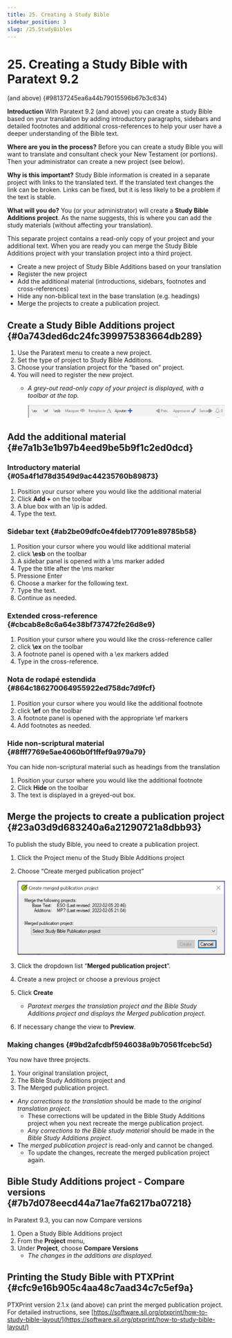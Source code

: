 ```yaml
---
title: 25. Creating a Study Bible
sidebar_position: 3
slug: /25.StudyBibles
---
```




# 25. Creating a Study Bible with Paratext 9.2
(and above) {#98137245ea6a44b79015596b67b3c634}


**Introduction**  With Paratext 9.2 (and above) you can create a study Bible based on your translation by adding introductory paragraphs, sidebars and detailed footnotes and additional cross-references to help your user have a deeper understanding of the Bible text.


**Where are you in the process?**  Before you can create a study Bible you will want to translate and consultant check your New Testament (or portions). Then your administrator can create a new project (see below).


**Why is this important?**  Study Bible information is created in a separate project with links to the translated text. If the translated text changes the link can be broken. Links can be fixed, but it is less likely to be a problem if the text is stable.


**What will you do?**  You (or your administrator) will create a **Study Bible Additions project**. As the name suggests, this is where you can add the study materials (without affecting your translation).


This separate project contains a read-only copy of your project and your additional text. When you are ready you can merge the Study Bible Additions project with your translation project into a third project.

- Create a new project of Study Bible Additions based on your translation
- Register the new project
- Add the additional material (introductions, sidebars, footnotes and cross-references)
- Hide any non-biblical text in the base translation (e.g. headings)
- Merge the projects to create a publication project.

## Create a Study Bible Additions project {#0a743ded6dc24fc399975383664db289}

1. Use the Paratext menu to create a new project.
1. Set the type of project to Study Bible Additions.
1. Choose your translation project for the “based on” project.
1. You will need to register the new project.
    - _A grey-out read-only copy of your project is displayed, with a toolbar at the top._

        ![](./1054758853.png)


## Add the additional material {#e7a1b3e1b97b4eed9be5b9f1c2ed0dcd}


### Introductory material {#05a4f1d78d3549d9ac44235760b89873}

1. Position your cursor where you would like the additional material
1. Click **Add +** on the toolbar
1. A blue box with an \ip is added.
1. Type the text.

### Sidebar text {#ab2be09dfc0e4fdeb177091e89785b58}

1. Position your cursor where you would like additional material
1. click **\esb** on the toolbar
1. A sidebar panel is opened with a \ms marker added
1. Type the title after the \ms marker
1. Pressione Enter
1. Choose a marker for the following text.
1. Type the text.
1. Continue as needed.

### Extended cross-reference {#cbcab8e8c6a64e38bf737472fe26d8e9}

1. Position your cursor where you would like the cross-reference caller
1. click **\ex** on the toolbar
1. A footnote panel is opened with a \ex markers added
1. Type in the cross-reference.

### Nota de rodapé estendida {#864c186270064955922ed758dc7d9fcf}

1. Position your cursor where you would like the additional footnote
1. click **\ef** on the toolbar
1. A footnote panel is opened with the appropriate \ef markers
1. Add footnotes as needed.

### Hide non-scriptural material {#8fff7769e5ae4060b0f1ffef9a979a79}


You can hide non-scriptural material such as headings from the translation

1. Position your cursor where you would like the additional footnote
1. Click **Hide** on the toolbar
1. The text is displayed in a greyed-out box.

## Merge the projects to create a publication project {#23a03d9d683240a6a21290721a8dbb93}


To publish the study Bible, you need to create a publication project.

1. Click the Project menu of the Study Bible Additions project
1. Choose “Create merged publication project”

    ![](./2123925445.png)

1. Click the dropdown list “**Merged publication project**”.
1. Create a new project or choose a previous project
1. Click **Create**
    - _Paratext merges the translation project and the Bible Study Additions project and displays the Merged publication project._
1. If necessary change the view to **Preview**.

### Making changes {#9bd2afcdbf5946038a9b70561fcebc5d}


You now have three projects.

1. Your original translation project,
1. The Bible Study Additions project and
1. The Merged publication project.
- _Any corrections to the translation_ should be made to the _original translation project_.
    - These corrections will be updated in the Bible Study Additions project when you next recreate the merge publication project.
    - _Any corrections to the Bible study material_ should be made in the _Bible Study Additions project_.
- The _merged publication project_ is read-only and cannot be changed.
    - To update the changes, recreate the merged publication project again.

## Bible Study Additions project - Compare versions {#7b7d078eecd44a71ae7fa6217ba07218}


In Paratext 9.3, you can now Compare versions

1. Open a Study Bible Additions project
1. From the **Project** menu,
1. Under **Project**, choose **Compare Versions**
    - _The changes in the additions are displayed_.

## Printing the Study Bible with PTXPrint {#cfc9e16b905c4aa48c7aad34c7c5ef9a}


PTXPrint version 2.1.x (and above) can print the merged publication project. For detailed instructions, see [https://software.sil.org/ptxprint/how-to-study-bible-layout/](https://software.sil.org/ptxprint/how-to-study-bible-layout/)

